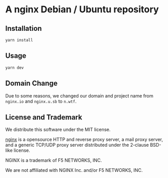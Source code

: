 # A nginx Debian / Ubuntu repository

## Installation

```
yarn install
```

## Usage

```
yarn dev
```

## Domain Change

Due to some reasons, we changed our domain and project name from `nginx.io` and `nginx.u.sb` to `n.wtf`.

## License and Trademark

We distribute this software under the MIT license.

[nginx](http://nginx.org/en/) is a opensource HTTP and reverse proxy server, a mail proxy server, and a generic TCP/UDP proxy server distributed under the 2-clause BSD-like license. 

NGINX is a trademark of F5 NETWORKS, INC. 

We are not affiliated with NGINX Inc. and/or F5 NETWORKS, INC.